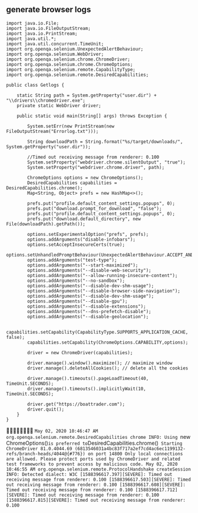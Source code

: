 ## generate browser logs
```
import java.io.File;
import java.io.FileOutputStream;
import java.io.PrintStream;
import java.util.*;
import java.util.concurrent.TimeUnit;
import org.openqa.selenium.UnexpectedAlertBehaviour;
import org.openqa.selenium.WebDriver;
import org.openqa.selenium.chrome.ChromeDriver;
import org.openqa.selenium.chrome.ChromeOptions;
import org.openqa.selenium.remote.CapabilityType;
import org.openqa.selenium.remote.DesiredCapabilities;

public class Getlogs {

	static String path = System.getProperty("user.dir") + "\\drivers\\chromedriver.exe";
	private static WebDriver driver;

	public static void main(String[] args) throws Exception {
		
		System.setErr(new PrintStream(new FileOutputStream("Errorlog.txt")));
		
		String downloadPath = String.format("%s/target/downloads/", System.getProperty("user.dir"));

		//Timed out receiving message from renderer: 0.100
		System.setProperty("webdriver.chrome.silentOutput", "true");
		System.setProperty("webdriver.chrome.driver", path);

		ChromeOptions options = new ChromeOptions();
		DesiredCapabilities capabilities = DesiredCapabilities.chrome();
		Map<String, Object> prefs = new HashMap<>();

		prefs.put("profile.default_content_settings.popups", 0);
		prefs.put("download.prompt_for_download", "false");
		prefs.put("profile.default_content_settings.popups", 0);
		prefs.put("download.default_directory", new File(downloadPath).getPath());
		
		options.setExperimentalOption("prefs", prefs);
		options.addArguments("disable-infobars");
		options.setAcceptInsecureCerts(true);
		options.setUnhandledPromptBehaviour(UnexpectedAlertBehaviour.ACCEPT_AND_NOTIFY);
		options.addArguments("test-type");
		options.addArguments("--start-maximized");
		options.addArguments("--disable-web-security");
		options.addArguments("--allow-running-insecure-content");
		options.addArguments("--no-sandbox");
		options.addArguments("--disable-dev-shm-usage");
		options.addArguments("--disable-browser-side-navigation");
		options.addArguments("--disable-dev-shm-usage");
		options.addArguments("--disable-gpu");
		options.addArguments("--disable-extensions");
		options.addArguments("--dns-prefetch-disable");
		options.addArguments("--disable-geolocation");
				
		capabilities.setCapability(CapabilityType.SUPPORTS_APPLICATION_CACHE, false);
		capabilities.setCapability(ChromeOptions.CAPABILITY,options);

		driver = new ChromeDriver(capabilities);

		driver.manage().window().maximize(); // maximize window
		driver.manage().deleteAllCookies(); // delete all the cookies

		driver.manage().timeouts().pageLoadTimeout(40, TimeUnit.SECONDS);
		driver.manage().timeouts().implicitlyWait(10, TimeUnit.SECONDS);

		driver.get("https://boattrader.com");
		driver.quit();
	}
}
```
:page_facing_up::page_facing_up::page_facing_up::page_facing_up::page_facing_up::page_facing_up::page_facing_up::page_facing_up:
`May 02, 2020 10:46:47 AM org.openqa.selenium.remote.DesiredCapabilities chrome
INFO: Using `new ChromeOptions()` is preferred to `DesiredCapabilities.chrome()`
Starting ChromeDriver 81.0.4044.69 (6813546031a4bc83f717a2ef7cd4ac6ec1199132-refs/branch-heads/4044@{#776}) on port 14800
Only local connections are allowed.
Please protect ports used by ChromeDriver and related test frameworks to prevent access by malicious code.
May 02, 2020 10:46:55 AM org.openqa.selenium.remote.ProtocolHandshake createSession
INFO: Detected dialect: W3C
[1588396617.397][SEVERE]: Timed out receiving message from renderer: 0.100
[1588396617.503][SEVERE]: Timed out receiving message from renderer: 0.100
[1588396617.608][SEVERE]: Timed out receiving message from renderer: 0.100
[1588396617.712][SEVERE]: Timed out receiving message from renderer: 0.100
[1588396617.815][SEVERE]: Timed out receiving message from renderer: 0.100`
